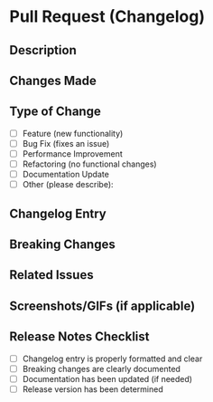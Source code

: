 # Pull Request (Changelog)

## Description
<!-- Provide a brief, clear description of what this PR addresses -->

## Changes Made
<!-- Summarize the key changes made in this PR -->

## Type of Change
<!-- Mark the appropriate option with an [x] -->
- [ ] Feature (new functionality)
- [ ] Bug Fix (fixes an issue)
- [ ] Performance Improvement
- [ ] Refactoring (no functional changes)
- [ ] Documentation Update
- [ ] Other (please describe):

## Changelog Entry
<!--
Write a concise, user-facing description of the change that will be included in the changelog.
This should be written in past tense and focus on the value added.
Examples:
- Added support for OAuth 2.0 authentication
- Fixed issue with pagination in API responses
- Improved performance of database queries by 30%
-->

## Breaking Changes
<!-- If there are breaking changes, list them here. If not, write "None" -->

## Related Issues
<!-- Link to any related issues that this PR addresses -->

## Screenshots/GIFs (if applicable)
<!-- Include visual aids if they help demonstrate the changes -->

## Release Notes Checklist
- [ ] Changelog entry is properly formatted and clear
- [ ] Breaking changes are clearly documented
- [ ] Documentation has been updated (if needed)
- [ ] Release version has been determined

